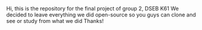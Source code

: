 Hi, this is the repository for the final project of group 2, DSEB K61
We decided to leave everything we did open-source so you guys can clone and see or study from what we did
Thanks!
